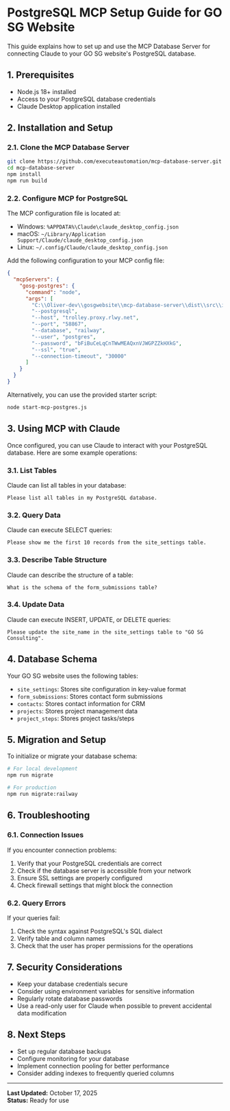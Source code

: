 # PostgreSQL MCP Setup Guide for GO SG Website

This guide explains how to set up and use the MCP Database Server for connecting Claude to your GO SG website's PostgreSQL database.

## 1. Prerequisites

- Node.js 18+ installed
- Access to your PostgreSQL database credentials
- Claude Desktop application installed

## 2. Installation and Setup

### 2.1. Clone the MCP Database Server

```bash
git clone https://github.com/executeautomation/mcp-database-server.git
cd mcp-database-server
npm install
npm run build
```

### 2.2. Configure MCP for PostgreSQL

The MCP configuration file is located at:
- Windows: `%APPDATA%\Claude\claude_desktop_config.json`
- macOS: `~/Library/Application Support/Claude/claude_desktop_config.json`
- Linux: `~/.config/Claude/claude_desktop_config.json`

Add the following configuration to your MCP config file:

```json
{
  "mcpServers": {
    "gosg-postgres": {
      "command": "node",
      "args": [
        "C:\\Oliver-dev\\gosgwebsite\\mcp-database-server\\dist\\src\\index.js",
        "--postgresql",
        "--host", "trolley.proxy.rlwy.net",
        "--port", "58867",
        "--database", "railway",
        "--user", "postgres",
        "--password", "bFiBuCeLqCnTWwMEAQxnVJWGPZZkHXkG",
        "--ssl", "true",
        "--connection-timeout", "30000"
      ]
    }
  }
}
```

Alternatively, you can use the provided starter script:

```bash
node start-mcp-postgres.js
```

## 3. Using MCP with Claude

Once configured, you can use Claude to interact with your PostgreSQL database. Here are some example operations:

### 3.1. List Tables

Claude can list all tables in your database:

```
Please list all tables in my PostgreSQL database.
```

### 3.2. Query Data

Claude can execute SELECT queries:

```
Please show me the first 10 records from the site_settings table.
```

### 3.3. Describe Table Structure

Claude can describe the structure of a table:

```
What is the schema of the form_submissions table?
```

### 3.4. Update Data

Claude can execute INSERT, UPDATE, or DELETE queries:

```
Please update the site_name in the site_settings table to "GO SG Consulting".
```

## 4. Database Schema

Your GO SG website uses the following tables:

- `site_settings`: Stores site configuration in key-value format
- `form_submissions`: Stores contact form submissions
- `contacts`: Stores contact information for CRM
- `projects`: Stores project management data
- `project_steps`: Stores project tasks/steps

## 5. Migration and Setup

To initialize or migrate your database schema:

```bash
# For local development
npm run migrate

# For production
npm run migrate:railway
```

## 6. Troubleshooting

### 6.1. Connection Issues

If you encounter connection problems:

1. Verify that your PostgreSQL credentials are correct
2. Check if the database server is accessible from your network
3. Ensure SSL settings are properly configured
4. Check firewall settings that might block the connection

### 6.2. Query Errors

If your queries fail:

1. Check the syntax against PostgreSQL's SQL dialect
2. Verify table and column names
3. Check that the user has proper permissions for the operations

## 7. Security Considerations

- Keep your database credentials secure
- Consider using environment variables for sensitive information
- Regularly rotate database passwords
- Use a read-only user for Claude when possible to prevent accidental data modification

## 8. Next Steps

- Set up regular database backups
- Configure monitoring for your database
- Implement connection pooling for better performance
- Consider adding indexes to frequently queried columns

---

**Last Updated:** October 17, 2025  
**Status:** Ready for use

